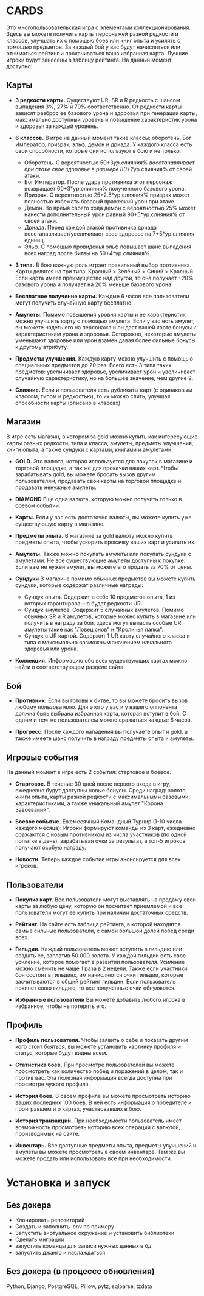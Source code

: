 # CARDS
Это многопользовательская игра с элементами коллекционирования. Здесь вы можете получить карты персонажей разной редкости и классов, улучшать их с помощью боев или книг опыта и усилять с помощью предметов. За каждый бой у вас будут начисляться или отниматься рейтинг и прокачиваться ваша избранная карта. Лучшие игроки будут занесены в таблицу рейтинга. На данный момент доступно:

## Карты
* **3 редкости карты.** Существуют UR, SR и R редкость с шансом выпадения 3%, 27% и 70% соответственно. От редкости карты зависят разброс ее базового урона и здоровья при генерации карты, максимально доступный уровень и повышение характеристик урона и здоровья за каждый уровень.

* **6 классов.** В игре на данный момент такие классы: оборотень, Бог Император, призрак, эльф, демон и дриада. У каждого класса есть свои способности, которые они используют в бою и не только:
	- Оборотень. С вероятностью 50+3*ур.слияния% восстанавливает при атаке свое здоровье в размере 80+2*ур.слияния% от своей атаки.
	- Бог Император. После удара противника этот персонаж возвращает 60+3*ур.слияния% полученного базового урона.
	- Призрак. С вероятностью 25+2.5*ур.слияния% призрак может полностью избежать базовый вражеский урон при атаке.
	- Демон. Во время своего хода демон с вероятностью 25% может нанести дополнительный урон равный 90+5*ур.слияния% от своей атаки.
	- Дриада. Перед каждой атакой противника дриада восстанавливает/увеличивает свое здоровье на 7+5*ур.слияния единиц.
    - Эльф. С помощью провиденья эльф повышает шанс выпадения всех наград после битвы на 50+4*ур.слияния%.

* **3 типа.** В бою важную роль играет правильный выбор противника. Карты делятся на три типа: Красный > Зелёный > Синий > Красный. Если карта имеет преимущество над другой, то она получает +20% базового урона и получает на 20% меньше базового урона.

* **Бесплатное получение карты.** Каждые 6 часов все пользователи могут получить случайную карту бесплатно. 

* **Амулеты.** Помимо повышения уровня карты и ее характеристик можно улучшить карту с помощью амулета. Если у вас есть амулет, вы можете надеть его на персонажа и он даст вашей карте бонусы к характеристикам урона и здоровья. Осторожно, некоторые амулеты уменьшают здоровье или урон взамен давая более сильные бонусы к другому атрибуту.

* **Предметы улучшения.** Каждую карту можно улучшить с помощью специальных предметов до 20 раз. Всего есть 3 типа таких предметов: увеличивает здоровье, увеличивает урон и увеличивает случайную характеристику, но на большее значение, чем другие 2.

* **Слияние.** Если и пользователя есть дубликаты карт (с одинаковым классом, типом и редкостью), то их можно слить, улучшая способности карты (описано в классах)

## Магазин
В игре есть магазин, в котором за gold можно купить как интересующие карты разных редкости, типа и класса, амулеты, предметы улучшения, книги опыта, а также сундуки с картами, книгами и амулетами.
* **GOLD.** Это валюта, которая используется для покупок в магазине и торговой площадке, а так же для прокачки ваших карт. Чтобы зарабатывать gold, вы можете бросать вызов другим пользователям, продавать свои карты на торговой площадке и продавать ненужные амулеты.

* **DIAMOND** Еще одна валюта, которую можно получить только в боевом событии.

* **Карты.** Если у вас есть достаточно валюты, вы можете купить уже существующую карту в магазине.

* **Предметы опыта.** В магазине за gold валюту можно купить предметы опыта, чтобы ускорить прокачку ваших карт и усилить их.

* **Амулеты.** Также можно покупать амулеты или покупать сундуки с амулетами. Не все существующие амулеты доступны к покупке. Если вам не нужен амулет, вы можете его продать за 70% от цены.

* **Сундуки** В магазине помимо обычных предметов вы можете купить сундуки, которые содержат различные награды:
  	- Сундук опыта. Содержит в себе 10 предметов опыта, 1 из которых гарантированно будет редкости UR.
  	- Сундук амулетов. Содержит 5 случайных амулетов. Помимо обычных SR и R амулетов, которые можно купить в магазине или получить в награду за бой, здесь могут выпасть особые UR амулеты такие как "Ловец снов" и "Кроличья лапка".
  	- Сундук с UR картой. Содержит 1 UR карту случайного класса и типа с максимально возможным значением начального здоровья или урона.

* **Коллекция.** Информацию обо всех существующих картах можно найти в соответствующем разделе сайта.

## Бой
* **Противник.** Если вы готовы к битве, то вы можете бросить вызов любому пользователю. Для этого у вас и у вашего оппонента должна быть выбрана избранная карта, которая вступит в бой. С одним и тем же пользователем можно сражаться каждые 6 часов.

* **Прогресс.** После каждого нападения вы получаете опыт и gold, а также имеете шанс получить в награду предметы опыта и амулеты.

## Игровые события
На данный момент в игре есть 2 события: стартовое и боевое.

* **Стартовое.** В течение 30 дней после первого входа в игру, ежедневно будут доступны новые бонусы. Среди наград: золото, книги опыта, карты разной редкости с максимальными базовыми характеристиками, а также уникальный амулет "Корона Завоеваний".

* **Боевое событие.** Ежемесячный Командный Турнир (1-10 числа каждого месяца): Игроки формируют команды из 3 карт, ежедневно сражаются с новым противником из числа участников (по одной попытке в день), зарабатывая очки за результат, а топ-5 игроков получают особую награду.

* **Новости.** Теперь каждое событие игры анонсируется для всех игроков.

## Пользователи
* **Покупка карт.** Все пользователи могут выставлять на продажу свои карты за любую цену, которую он посчитает приемлемой и все пользователи могут ее купить при наличии достаточных средств.

* **Рейтинг.** На сайте есть таблица рейтинга, в которой находятся самые сильные пользователи, с самой большой долей побед среди всех.

* **Гильдии.** Каждый пользователь может вступить в гильдию или создать ее, заплатив 50 000 золота. У каждой гильдии есть свое усиление, которое помогает в развитии пользователя. Усиление можно сменить не чаще 1 раза в 2 недели. Также если участники боя состоят в гильдиях, им начисляются очки гильдии, которые засчитываются в общий рейтинг гильдии. Если пользователь покинет свою гильдию, то все полученные очки обнуляются.

* **Избранные пользователи** Вы можете добавить любого игрока в избранное, чтобы не потерять его.

## Профиль
* **Профиль пользователя.** Чтобы заявить о себе и показать другим кого стоит бояться, вы можете установить картинку профиля и статус, которые будут видны всем.

* **Статистика боев.** При просмотре пользователей вы можете просмотреть как количество побед и поражений в целом, так и против вас. Эта полезная информация всегда доступна при просмотре чужого профиля.
 
* **История боев.** В своем профиле вы можете просмотреть историю ваших последних 100 боев. В ней есть информация о победителе и проигравшем и о картах, участвовавших в бою.

* **История транзакций.** При необходимости пользователь имеет возможность просмотреть историю всех операций с валютой, производимых на сайте.

* **Инвентарь.** Все доступные предметы опыта, предметы улучшений и амулеты вы можете просмотреть в своем инвентаре. Там же вы можете продать или использовать все при необходимости.

# Установка и запуск
## Без докера
- Клонировать репозиторий
- Создать и заполнить .env по примеру
- Запустить виртуальное окружение и установить библиотеки
- Сделать миграции
- запустить команды для записи нужных данных в бд
- запустить джанго и наслаждаться

## Без докера (в процессе обновления)

Python, Django, PostgreSQL, Pillow, pytz, sqlparse, tzdata
